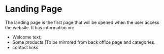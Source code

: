 # Landing Page

The landing page is the first page that will be opened when the user access the website. 
It has information on: 

- Welcome text;
- Some products (To be mirrored from back office page and categories. 
- contact links 

